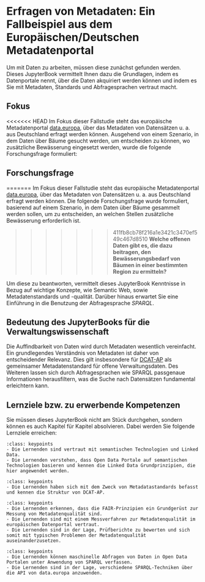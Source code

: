 # Erfragen von Metadaten: Ein Fallbeispiel aus dem Europäischen/Deutschen Metadatenportal  

Um mit Daten zu arbeiten, müssen diese zunächst gefunden werden. Dieses JupyterBook vermittelt Ihnen dazu die Grundlagen, indem es Datenportale nennt, über die Daten akquiriert werden können und indem es Sie mit Metadaten, Standards und Abfragesprachen vertraut macht. 

## Fokus
<<<<<<< HEAD
Im Fokus dieser Fallstudie steht das europäische Metadatenportal <a href="https://data.europa.eu/en" target="_blank">data.europa</a>, über das Metadaten von Datensätzen u. a. aus Deutschland erfragt werden können. Ausgehend von einem Szenario, in dem Daten über Bäume gesucht werden, um entscheiden zu können, wo zusätzliche Bewässerung eingesetzt werden, wurde die folgende Forschungsfrage formuliert:

## Forschungsfrage
=======
Im Fokus dieser Fallstudie steht das europäische Metadatenportal <a href="https://data.europa.eu/en" target="_blank">data.europa</a>, über das Metadaten von Datensätzen u. a. aus Deutschland erfragt werden können. Die folgende Forschungsfrage wurde formuliert, basierend auf einem Szenario, in dem Daten über Bäume gesammelt werden sollen, um zu entscheiden, an welchen Stellen zusätzliche Bewässerung erforderlich ist.

>>>>>>> 411fb8cb78f216a1e3421c3470ef549c467d8510
**Welche offenen Daten gibt es, die dazu beitragen, den Bewässerungsbedarf von Bäumen in einer bestimmten Region zu ermitteln?**  

Um diese zu beantworten, vermittelt dieses JupyterBook Kenntnisse in Bezug auf wichtige Konzepte, wie Semantic Web, sowie Metadatenstandards und -qualität. Darüber hinaus erwartet Sie eine Einführung in die Benutzung der Abfragesprache *SPARQL*.  

## Bedeutung des JupyterBooks für die Verwaltungswissenschaft

Die Auffindbarkeit von Daten wird durch Metadaten wesentlich vereinfacht. Ein grundlegendes Verständnis von Metadaten ist daher von entscheidender Relevanz. Dies gilt insbesondere für <a href="https://www.dcat-ap.de/" target="_blank">DCAT-AP</a> als gemeinsamer Metadatenstandard für offene Verwaltungsdaten. Des Weiteren lassen sich durch Abfragesprachen wie SPARQL passgenaue Informationen herausfiltern, was die Suche nach Datensätzen fundamental erleichtern kann.


## Lernziele bzw. zu erwerbende Kompetenzen
Sie müssen dieses JupyterBook nicht am Stück durchgehen, sondern können es auch Kapitel für Kapitel absolvieren. Dabei werden Sie folgende Lernziele erreichen:

```{admonition} Grundlegende Konzepte und Datenidentifikation
:class: keypoints
- Die Lernenden sind vertraut mit semantischen Technologien und Linked Data.
- Die Lernenden verstehen, dass Open Data Portale auf semantischen Technologien basieren und kennen die Linked Data Grundprinzipien, die hier angewendet werden.
```

```{admonition} Datenerschließung und Metadaten
:class: keypoints
- Die Lernenden haben sich mit dem Zweck von Metadatastandards befasst und kennen die Struktur von DCAT-AP.
```

```{admonition} Metadatenqualität
:class: keypoints
- Die Lernenden erkennen, dass die FAIR-Prinzipien ein Grundgerüst zur Messung von Metadatenqualität sind.
- Die Lernenden sind mit einem Messverfahren zur Metadatenqualität im europäischen Datenportal vertraut.
- Die Lernenden sind in der Lage, Prüfberichte zu bewerten und sich somit mit typischen Problemen der Metadatenqualität auseinanderzusetzen.
```

```{admonition} Abfragesprachen
:class: keypoints
- Die Lernenden können maschinelle Abfragen von Daten in Open Data Portalen unter Anwendung von SPARQL verfassen.
- Die Lernenden sind in der Lage, verschiedene SPARQL-Techniken über die API von data.europa anzuwenden.
```
